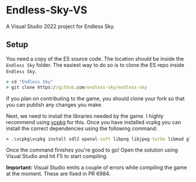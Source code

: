 # Endless-Sky-VS

A Visual Studio 2022 project for Endless Sky.

## Setup

You need a copy of the ES source code. The location should be inside the `Endless Sky` folder. The easiest way to do so is to clone the ES repo inside `Endless Sky`.

```cmd
> cd "Endless Sky"
> git clone https://github.com/endless-sky/endless-sky
```

If you plan on contributing to the game, you should clone your fork so that you can publish any changes you make.

Next, we need to install the libraries needed by the game. I highly recommend using [vcpkg](https://github.com/microsoft/vcpkg) for this. Once you have installed vcpkg you can install the correct dependencies using the following command:

```cmd
> .\vcpkg\vcpkg install sdl2 openal-soft libpng libjpeg-turbo libmad glew --triplet=x64-windows
```

Once the command finishes you're good to go! Open the solution using Visual Studio and hit F5 to start compiling.

**Important:** Visual Studio emits a couple of errors while compiling the game at the moment. These are fixed in PR 6984.
